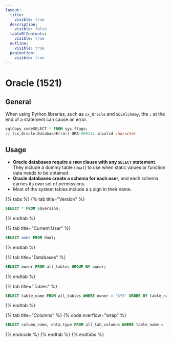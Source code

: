 ```yaml
---
layout:
  title:
    visible: true
  description:
    visible: false
  tableOfContents:
    visible: true
  outline:
    visible: true
  pagination:
    visible: true
---
```


# Oracle (1521)

## General

When using Python libraries, such as `cx_Oracle` and `SQLAlchemy`, the `;` at the end of a statement can cause an error.

```sql
sqlCopy codeSELECT * FROM sys.flags;
// (cx_Oracle.DatabaseError) ORA-00911: invalid character
```

## Usage

* **Oracle databases require a `FROM` clause with any `SELECT` statement**. They include a dummy table (`dual`) to use when static values or function data needs to be obtained.
* **Oracle databases create a schema for each user**, and each schema carries its own set of permissions.
* Most of the system tables include a `$` sign in their name.

{% tabs %}
{% tab title="Version" %}
```sql
SELECT * FROM v$version;
```
{% endtab %}

{% tab title="Current User" %}
```sql
SELECT user FROM dual;
```
{% endtab %}

{% tab title="Databases" %}
```sql
SELECT owner FROM all_tables GROUP BY owner;
```
{% endtab %}

{% tab title="Tables" %}
```sql
SELECT table_name FROM all_tables WHERE owner = 'SYS' ORDER BY table_name;
```
{% endtab %}

{% tab title="Columns" %}
{% code overflow="wrap" %}
```sql
SELECT column_name, data_type FROM all_tab_columns WHERE table_name = '<tableName>';
```
{% endcode %}
{% endtab %}
{% endtabs %}


